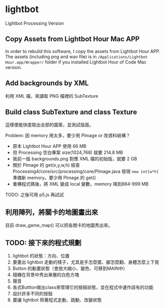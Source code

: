 # lightbot
Lightbot Processing Version

## Copy Assets from Lightbot Hour Mac APP
In order to rebuild this software, I copy the assets from Lightbot Hour APP.
The assets (including png and wav file) is in `/Applications/Lightbot Hour.app/Wrapper/` folder if you installed Lightbot Hour of Code Mac version.

## Add backgrounds by XML
利用 XML 檔，來讀取 PNG 檔裡的 SubTexture

## Build class SubTexture and class Texture
這樣便能快度取出全部的圖案，並測試版面。

Problem: 因 memory 用太多，要少用 PImage or 改資料結構？
- 原本 Lightbot Hour APP 使用 66 MB
- 但 Processing 空白專案 size(1024,768) 就要 214.8 MB
- 我前一版 backgrounds.png 對應 XML 檔的初始版，就要 2 GB
- 關於 PImage 的 get(x,y,w,h) 經查 Processing4/core/src/processing/core/PImage.java 發現 `new int[w*h]` 準備新 memory。要少用 PImage 的 get()
- 重構程式碼後，將 XML 變成 local 變數，memory 降到884-999 MB

TODO: 之後可用 p5.js 再試試

## 利用陣列，將關卡的地圖畫出來
目前 draw_game_map() 可以把各關卡的地圖秀出來。

## TODO: 接下來的程式規劃
1. lightbot 的狀態：方向、位置
2. 要畫出 lightbot 走動的樣子，尤其是手怎麼擺、腳怎麼翻、身體怎麼上下晃
3. Button 的動畫狀態（會放大縮小、變色、可移到MAIN中）
4. 隨機在背景中秀出漸層的白色方塊
5. 聲音
6. 各式Buttton做出class來管理它的按鈕狀態，並在程式中運作該有的功能
7. 設計許多不同的按鈕
8. 要讓 lightbot 照著程式走動、跳動、改變狀態

